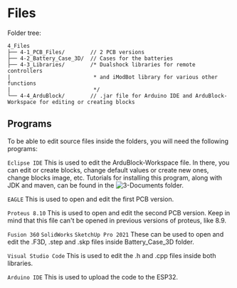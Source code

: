 # Files

Folder tree:
```
4_Files
├── 4-1_PCB_Files/        // 2 PCB versions
├── 4-2_Battery_Case_3D/  // Cases for the batteries
├── 4-3_Libraries/        /* Dualshock libraries for remote controllers
|                          * and iModBot library for various other functions
|                          */
└── 4-4_ArduBlock/        // .jar file for Arduino IDE and ArduBlock-Workspace for editing or creating blocks
```

## Programs

To be able to edit source files inside the folders, you will need the following programs:

`Eclipse IDE` This is used to edit the ArduBlock-Workspace file. In there, you can edit or create blocks, change default values or create new ones, change blocks image, etc. Tutorials for installing this program, along with JDK and maven, can be found in the ![3-Documents](https://github.com/DimitriOnLSD/iModBot/tree/master/3_Documents) folder.

`EAGLE` This is used to open and edit the first PCB version. 

`Proteus 8.10` This is used to open and edit the second PCB version. Keep in mind that this file can't be opened in previous versions of proteus, like 8.9.

`Fusion 360` `SolidWorks` `SketchUp Pro 2021` These can be used to open and edit the .F3D, .step and .skp files inside Battery_Case_3D folder.

`Visual Studio Code` This is used to edit the .h and .cpp files inside both libraries.

`Arduino IDE` This is used to upload the code to the ESP32.
